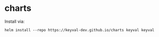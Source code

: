 # charts
Install via: 
```shell script
helm install --repo https://keyval-dev.github.io/charts keyval keyval
```